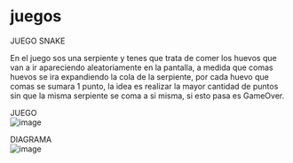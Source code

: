 # juegos
JUEGO SNAKE

En el juego sos una serpiente y tenes que trata de comer los huevos que van a ir apareciendo aleatoriamente en la pantalla,
a medida que comas huevos se ira expandiendo la cola de la serpiente, por cada huevo que comas se sumara 1 punto, la idea es realizar 
la mayor cantidad de puntos sin que la misma serpiente se coma a si misma, si esto pasa es GameOver.

JUEGO
<br>
![image](https://user-images.githubusercontent.com/90360846/146616849-0ee46527-0e8f-49c2-9c6d-16fd5e02696e.png)



DIAGRAMA
<br>
![image](https://user-images.githubusercontent.com/90360846/146616861-d23863fe-a94f-4dc0-bf4f-859bbb5e8ae2.png)


